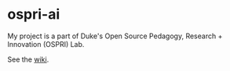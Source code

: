 # ospri-ai
My project is a part of Duke's Open Source Pedagogy, Research + Innovation (OSPRI) Lab.

See the [wiki][wiki].

[wiki]: https://github.com/chen10an/ospri-ai/wiki
